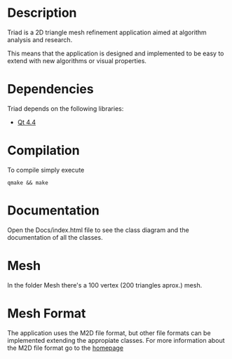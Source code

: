 Description
===========

Triad is a 2D triangle mesh refinement application aimed at algorithm analysis
and research.

This means that the application is designed and implemented to be easy to extend
with new algorithms or visual properties.

Dependencies
============

Triad depends on the following libraries:

  - [Qt 4.4](http://www.qtsoftware.com/products)

Compilation
===========

To compile simply execute

    qmake && make

Documentation
=============

Open the Docs/index.html file to see the class diagram and the documentation of
all the classes.

Mesh
====

In the folder Mesh there's a 100 vertex (200 triangles aprox.) mesh.

Mesh Format
===========

The application uses the M2D file format, but other file formats can be
implemented extending the appropiate classes. For more information about the M2D
file format go to the [homepage](http://github.com/gjorquera/triangle-mesh)

